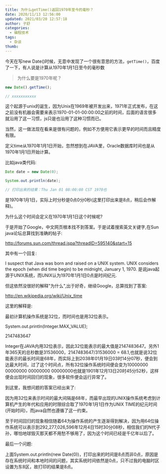 ```yaml
---
title: 为什么getTime()返回1970年至今的毫秒？
date: 2020/11/13 12:56:00
updated: 2021/03/20 12:57:18
author: 子舒
categories: 
  - 编程技术
tags: 
  - 杂谈
thumb: 
---
```




今天在写new Date()时候，无意中发现了一个很有意思的方法，`getTime()`，百度了一下，有人说是计算从1970年1月1日至今的毫秒数

<!-- more -->
>为什么要是1970年呢？

````js
new Date().getTime();

// xxxxxxxxxxx
````

这个起源于unix的诞生，因为Unix在1969年被开发出来，1971年正式发布，在这之前没有机器会需要来表示1970-01-01-00:00:00之前的时间，后面的语言很多就沿用了这一习惯，js只是也沿用了这种习惯而已。

当然，这一做法现在看来是很有问题的，例如不方便用它表示更早的时间而且精度有限。

定义time从1970年1月1日开始，忽然想到在JAVA里，Oracle数据库时间也是从1970年1月1日开始计算。

比如java类代码:

````java
Date date = new Date(0);

System.out.println(date);

// 打印出来的结果：Thu Jan 01 08:00:00 CST 1970也
````



是1970年1月1日，实际上时分秒是0点0分0秒(这里打印出来是8点，稍后会作解释)。

为什么这个时间会定义在1970年1月1日这个时候呢?

于是开始了Google，中文网页根本找不到答案。于是试着搜索英文关键字,在Sun java论坛总算找到准确的帖子:

http://forums.sun.com/thread.jspa?threadID=595140&start=15

其中有一个回复:

I suspect that Java was born and raised on a UNIX system.
UNIX considers the epoch (when did time begin) to be midnight, January 1, 1970. 
是说java起源于UNIX系统，而UNIX认为1970年1月1日0点是时间纪元.


但这依然没很好的解释"为什么",出于好奇，继续Google，总算找到了答案:

http://en.wikipedia.org/wiki/Unix_time

这里的解释是:

最初计算机操作系统是32位，而时间也是用32位表示。

System.out.println(Integer.MAX_VALUE);

2147483647

Integer在JAVA内用32位表示，因此32位能表示的最大值是2147483647。另外1年365天的总秒数是31536000，2147483647/31536000 = 68.1,也就是说32位能表示的最长时间是68年，而实际上到2038年01月19日03时14分07秒，便会到达最大时间，过了这个时间点，所有32位操作系统时间便会变为10000000 00000000 00000000 00000000也就是1901年12月13日20时45分52秒，这样便会出现时间回归的现象，很多软件便会运行异常了。

到这里，我想问题的答案已经出来了:

因为用32位来表示时间的最大间隔是68年，而最早出现的UNIX操作系统考虑到计算机产生的年代和应用的时限综合取了1970年1月1日作为UNIX TIME的纪元时间(开始时间)，而java自然也遵循了这一约束。

至于时间回归的现象相信随着64为操作系统的产生逐渐得到解决，因为用64位操作系统可以表示到292,277,026,596年12月4日15时30分08秒，相信我们的N代子孙，哪怕地球毁灭那天都不用愁不够用了，因为这个时间已经是千亿年以后了。


最后一个问题:

上面System.out.println(new Date(0))，打印出来的时间是8点而非0点，原因是存在系统时间和本地时间的问题，其实系统时间依然是0点，只不过我的电脑时区设置为东8区，故打印的结果是8点。
